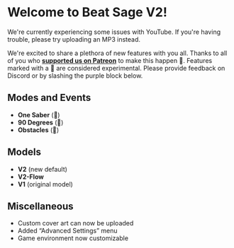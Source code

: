 # Welcome to Beat Sage V2!

<span class="has-text-color-red">We're currently experiencing some issues with YouTube. If you're having trouble, please try uploading an MP3 instead.</span>

We're excited to share a plethora of new features with you all. Thanks to all of you who **[supported us on Patreon](https://www.patreon.com/beatsage)** to make this happen 💟. Features marked with a 🧪 are considered experimental. Please provide feedback on Discord or by slashing the purple block below.

## Modes and Events
* **One Saber** (🧪)
* **90 Degrees** (🧪)
* **Obstacles** (🧪)

## Models
* **V2** (new default)
* **V2-Flow**
* **V1** (original model)

## Miscellaneous
* Custom cover art can now be uploaded
* Added “Advanced Settings” menu
* Game environment now customizable
